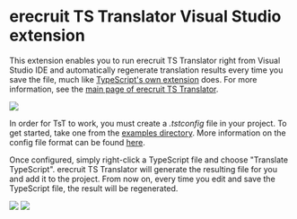 # erecruit TS Translator Visual Studio extension

This extension enables you to run erecruit TS Translator right from Visual Studio IDE and automatically regenerate translation results every time you save the file, much like [TypeScript's own extension](http://www.typescriptlang.org/) does.
For more information, see the [main page of erecruit TS Translator](https://github.com/erecruit/TsT).

<img src="https://raw.githubusercontent.com/erecruit/TsT/master/doc/screenshot3.png"/>

In order for TsT to work, you must create a *.tstconfig* file in your project. To get started, take one from the [examples directory](https://github.com/erecruit/TsT/tree/master/examples). More information on the config file format can be found [here](https://github.com/erecruit/TsT#configuration-file).

Once configured, simply right-click a TypeScript file and choose "Translate TypeScript". erecruit TS Translator will generate the resulting file for you and add it to the project. From now on, every time you edit and save the TypeScript file, the result will be regenerated.

<img src="https://raw.githubusercontent.com/erecruit/TsT/master/doc/screenshot1.png"/>
<img src="https://raw.githubusercontent.com/erecruit/TsT/master/doc/screenshot2.png"/>

